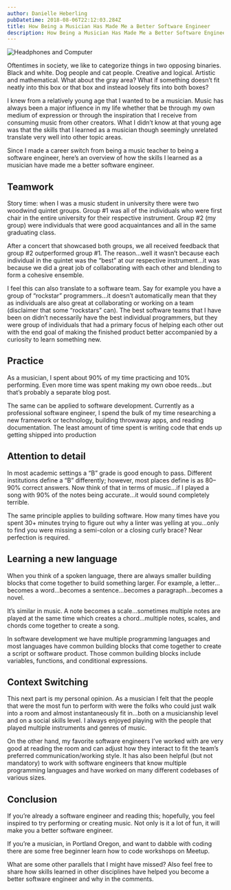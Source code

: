 ```yaml
---
author: Danielle Heberling
pubDatetime: 2018-08-06T22:12:03.284Z
title: How Being a Musician Has Made Me a Better Software Engineer
description: How Being a Musician Has Made Me a Better Software Engineer
---
```


![Headphones and Computer](/assets/headphones.jpeg)

Oftentimes in society, we like to categorize things in two opposing binaries. Black and white. Dog people and cat people. Creative and logical. Artistic and mathematical. What about the gray area? What if something doesn’t fit neatly into this box or that box and instead loosely fits into both boxes?

I knew from a relatively young age that I wanted to be a musician. Music has always been a major influence in my life whether that be through my own medium of expression or through the inspiration that I receive from consuming music from other creators. What I didn’t know at that young age was that the skills that I learned as a musician though seemingly unrelated translate very well into other topic areas.

Since I made a career switch from being a music teacher to being a software engineer, here’s an overview of how the skills I learned as a musician have made me a better software engineer.

## Teamwork

Story time: when I was a music student in university there were two woodwind quintet groups. Group #1 was all of the individuals who were first chair in the entire university for their respective instrument. Group #2 (my group) were individuals that were good acquaintances and all in the same graduating class.

After a concert that showcased both groups, we all received feedback that group #2 outperformed group #1. The reason…well it wasn’t because each individual in the quintet was the “best” at our respective instrument…it was because we did a great job of collaborating with each other and blending to form a cohesive ensemble.

I feel this can also translate to a software team. Say for example you have a group of “rockstar” programmers…it doesn’t automatically mean that they as individuals are also great at collaborating or working on a team (disclaimer that some “rockstars” can). The best software teams that I have been on didn’t necessarily have the best individual programmers, but they were group of individuals that had a primary focus of helping each other out with the end goal of making the finished product better accompanied by a curiosity to learn something new.

## Practice

As a musician, I spent about 90% of my time practicing and 10% performing. Even more time was spent making my own oboe reeds…but that’s probably a separate blog post.

The same can be applied to software development. Currently as a professional software engineer, I spend the bulk of my time researching a new framework or technology, building throwaway apps, and reading documentation. The least amount of time spent is writing code that ends up getting shipped into production

## Attention to detail

In most academic settings a “B” grade is good enough to pass. Different institutions define a “B” differently; however, most places define is as 80–90% correct answers. Now think of that in terms of music…if I played a song with 90% of the notes being accurate…it would sound completely terrible.

The same principle applies to building software. How many times have you spent 30+ minutes trying to figure out why a linter was yelling at you…only to find you were missing a semi-colon or a closing curly brace? Near perfection is required.

## Learning a new language

When you think of a spoken language, there are always smaller building blocks that come together to build something larger. For example, a letter…becomes a word…becomes a sentence…becomes a paragraph…becomes a novel.

It’s similar in music. A note becomes a scale…sometimes multiple notes are played at the same time which creates a chord…multiple notes, scales, and chords come together to create a song.

In software development we have multiple programming languages and most languages have common building blocks that come together to create a script or software product. Those common building blocks include variables, functions, and conditional expressions.

## Context Switching

This next part is my personal opinion. As a musician I felt that the people that were the most fun to perform with were the folks who could just walk into a room and almost instantaneously fit in…both on a musicianship level and on a social skills level. I always enjoyed playing with the people that played multiple instruments and genres of music.

On the other hand, my favorite software engineers I’ve worked with are very good at reading the room and can adjust how they interact to fit the team’s preferred communication/working style. It has also been helpful (but not mandatory) to work with software engineers that know multiple programming languages and have worked on many different codebases of various sizes.

## Conclusion

If you’re already a software engineer and reading this; hopefully, you feel inspired to try performing or creating music. Not only is it a lot of fun, it will make you a better software engineer.

If you’re a musician, in Portland Oregon, and want to dabble with coding there are some free beginner learn how to code workshops on Meetup.

What are some other parallels that I might have missed? Also feel free to share how skills learned in other disciplines have helped you become a better software engineer and why in the comments.
